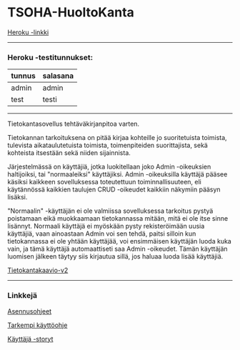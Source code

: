 # TSOHA-HuoltoKanta

[Heroku -linkki](https://tsoha-konekanta.herokuapp.com/)

---------------------------

### Heroku -testitunnukset:

tunnus | salasana |
---- | ----
admin | admin
test | testi


------------------------

Tietokantasovellus tehtäväkirjanpitoa varten.

Tietokannan tarkoituksena on pitää kirjaa kohteille jo suoritetuista toimista, tulevista aikataulutetuista toimista, toimenpiteiden suorittajista, sekä kohteista itsestään sekä niiden sijainnista.

Järjestelmässä on käyttäjiä, jotka luokitellaan joko Admin -oikeuksien haltijoiksi, tai "normaaleiksi" käyttäjiksi.
Admin -oikeuksilla käyttäjä pääsee käsiksi kaikkeen sovelluksessa toteutettuun toiminnallisuuteen, eli käytännössä kaikkien taulujen CRUD -oikeudet kaikkiin näkymiin pääsyn lisäksi.

"Normaalin" -käyttäjän ei ole valmiissa sovelluksessa tarkoitus pystyä poistamaan eikä muokkaamaan tietokannassa mitään, mitä ei ole itse sinne lisännyt. Normaali käyttäjä ei myöskään pysty rekisteröimään uusia käyttäjiä, vaan ainoastaan Admin voi sen tehdä, paitsi silloin kun tietokannassa ei ole yhtään käyttäjää, voi ensimmäisen käyttäjän luoda kuka vain, ja tämä käyttäjä automaattiseti saa Admin -oikeudet. Tämän käyttäjän luomisen jälkeen täytyy siis kirjautua sillä, jos haluaa luoda lisää käyttäjiä.

[Tietokantakaavio-v2](../master/documentation/Kaaviot/kaavio-v2-img.png)


--------------------------


### Linkkejä

[Asennusohjeet](../master/documentation/asennusohje.md)

[Tarkempi käyttöohje](../master/documentation/käyttöohje.md)

[Käyttäjä -storyt](../master/documentation/User-storyt/Käyttäjä.md)

